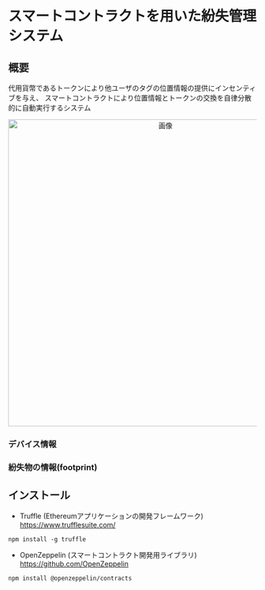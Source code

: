 # スマートコントラクトを用いた紛失管理システム

## 概要
代用貨幣であるトークンにより他ユーザのタグの位置情報の提供にインセンティブを与え、
スマートコントラクトにより位置情報とトークンの交換を自律分散的に自動実行するシステム
<div align="center">
<img width="622" alt="画像" src="https://user-images.githubusercontent.com/26053360/90517805-dbfc8d80-e1a0-11ea-9ebe-9d5f9f80c6a9.png">  
</div>

### デバイス情報
### 紛失物の情報(footprint)

## インストール
- Truffle (Ethereumアプリケーションの開発フレームワーク)
    https://www.trufflesuite.com/

```npm install -g truffle```

- OpenZeppelin (スマートコントラクト開発用ライブラリ)
    https://github.com/OpenZeppelin

```npm install @openzeppelin/contracts```




